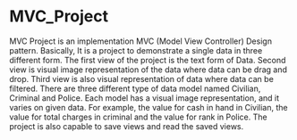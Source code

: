 # MVC_Project
 MVC Project is an implementation MVC (Model View Controller) Design pattern. Basically, It is a project to demonstrate a single data in three different form. 
The first view of the project is the text form of Data. Second view is visual image representation of the data where data can be drag and drop. Third view is also visual representation of data where data can be filtered. There are three different type of data model named Civilian, Criminal and Police. Each model has a visual image representation, and it varies on given data. For example, the value for cash in hand in Civilian, the value for total charges in criminal and the value for rank in Police. The project is also capable to save views and read the saved views. 

